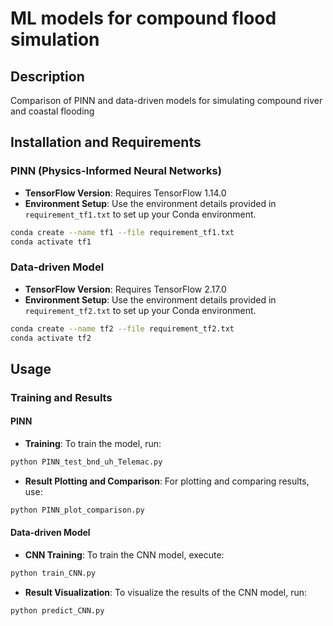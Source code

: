 
# ML models for compound flood simulation

## Description
Comparison of PINN and data-driven models for simulating compound river and coastal flooding

## Installation and Requirements

### PINN (Physics-Informed Neural Networks)
- **TensorFlow Version**: Requires TensorFlow 1.14.0
- **Environment Setup**: Use the environment details provided in `requirement_tf1.txt` to set up your Conda environment.
```bash
conda create --name tf1 --file requirement_tf1.txt
conda activate tf1
```

### Data-driven Model
- **TensorFlow Version**: Requires TensorFlow 2.17.0
- **Environment Setup**: Use the environment details provided in `requirement_tf2.txt` to set up your Conda environment.
```bash
conda create --name tf2 --file requirement_tf2.txt
conda activate tf2
```

## Usage

### Training and Results

#### PINN
- **Training**: To train the model, run:
```bash
python PINN_test_bnd_uh_Telemac.py
```
- **Result Plotting and Comparison**: For plotting and comparing results, use:
```bash
python PINN_plot_comparison.py
```

#### Data-driven Model
- **CNN Training**: To train the CNN model, execute:
```bash
python train_CNN.py
```
- **Result Visualization**: To visualize the results of the CNN model, run:
```bash
python predict_CNN.py
```
